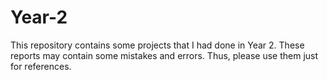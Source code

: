 # Year-2
This repository contains some projects that I had done in Year 2.
These reports may contain some mistakes and errors. 
Thus, please use them just for references.
